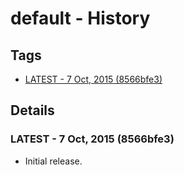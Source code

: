 # default - History
## Tags
* [LATEST - 7 Oct, 2015 (8566bfe3)](#LATEST)

## Details
### <a name = "LATEST">LATEST - 7 Oct, 2015 (8566bfe3)

* Initial release.
